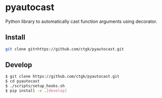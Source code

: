 # pyautocast
Python library to automatically cast function arguments using decorator.

## Install

```bash
git clone git+https://github.com/ctgk/pyautocast.git
```

## Develop

```bash
$ git clone https://github.com/ctgk/pyautocast.git
$ cd pyautocast
$ ./scripts/setup_hooks.sh
$ pip install -e .[develop]
```
